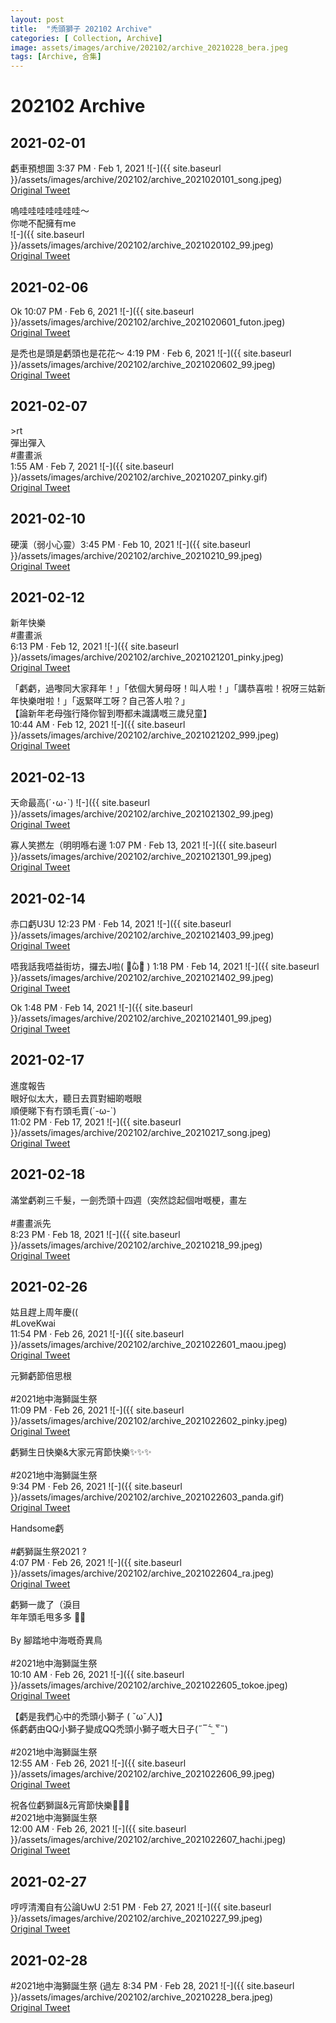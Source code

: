 ```yaml
---
layout: post
title:  "禿頭獅子 202102 Archive"
categories: [ Collection, Archive]
image: assets/images/archive/202102/archive_20210228_bera.jpeg
tags: [Archive, 合集]
---
```

# 202102 Archive

## 2021-02-01
虧車預想圖 3:37 PM · Feb 1, 2021
![-]({{ site.baseurl }}/assets/images/archive/202102/archive_2021020101_song.jpeg)<br>
<a href="https://twitter.com/song_fouru/status/1356144730338254848">Original Tweet</a><br>

嗚哇哇哇哇哇哇哇～<br>
你哋不配擁有me<br>
![-]({{ site.baseurl }}/assets/images/archive/202102/archive_2021020102_99.jpeg)<br>
<a href="https://twitter.com/Kyutori1/status/1356136179972751362">Original Tweet</a><br>

## 2021-02-06
Ok 10:07 PM · Feb 6, 2021
![-]({{ site.baseurl }}/assets/images/archive/202102/archive_2021020601_futon.jpeg)<br>
<a href="https://twitter.com/ofutononkukukun/status/1358054613161631745">Original Tweet</a><br>

是禿也是頭是虧頭也是花花～ 4:19 PM · Feb 6, 2021
![-]({{ site.baseurl }}/assets/images/archive/202102/archive_2021020602_99.jpeg)<br>
<a href="https://twitter.com/Kyutori1/status/1357967035532148737">Original Tweet</a><br>

## 2021-02-07
\>rt<br>
彈出彈入<br>
#畫畫派<br>
1:55 AM · Feb 7, 2021
![-]({{ site.baseurl }}/assets/images/archive/202102/archive_20210207_pinky.gif)<br>
<a href="https://twitter.com/Pinky005Pinky/status/1358112174158143491">Original Tweet</a><br>


## 2021-02-10
硬漢（弱小心靈）3:45 PM · Feb 10, 2021
![-]({{ site.baseurl }}/assets/images/archive/202102/archive_20210210_99.jpeg)<br>
<a href="https://twitter.com/Kyutori1/status/1359408077447917568">Original Tweet</a><br>

## 2021-02-12
新年快樂<br>
#畫畫派<br>
6:13 PM · Feb 12, 2021
![-]({{ site.baseurl }}/assets/images/archive/202102/archive_2021021201_pinky.jpeg)<br>
<a href="https://twitter.com/Pinky005Pinky/status/1360170068135526400">Original Tweet</a><br>

「虧虧，過嚟同大家拜年！」「依個大舅母呀！叫人啦！」「講恭喜啦！祝呀三姑新年快樂咁啦！」「返緊咩工呀？自己答人啦？」<br>
【論新年老母強行降你智到嘢都未識講嘅三歲兒童】<br>
10:44 AM · Feb 12, 2021
![-]({{ site.baseurl }}/assets/images/archive/202102/archive_2021021202_999.jpeg)<br>
<a href="https://twitter.com/Kyutori1/status/1360057181890957313">Original Tweet</a><br>


## 2021-02-13
天命最高(´･ω･`)
![-]({{ site.baseurl }}/assets/images/archive/202102/archive_2021021302_99.jpeg)<br>
<a href="https://twitter.com/Kyutori1/status/1360452853064560645">Original Tweet</a><br>


寡人笑撚左（明明喺右邊 1:07 PM · Feb 13, 2021
![-]({{ site.baseurl }}/assets/images/archive/202102/archive_2021021301_99.jpeg)<br>
<a href="https://twitter.com/Kyutori1/status/1360455567920177152">Original Tweet</a><br>


## 2021-02-14
赤口虧U3U 12:23 PM · Feb 14, 2021
![-]({{ site.baseurl }}/assets/images/archive/202102/archive_2021021403_99.jpeg)<br>
<a href="https://twitter.com/Kyutori1/status/1360806803576131588">Original Tweet</a><br>

唔我話我唔益街坊，攞去J啦( ･᷄ὢ･᷅ ) 1:18 PM · Feb 14, 2021
![-]({{ site.baseurl }}/assets/images/archive/202102/archive_2021021402_99.jpeg)<br>
<a href="https://twitter.com/Kyutori1/status/1360820717776904193">Original Tweet</a><br>

Ok 1:48 PM · Feb 14, 2021
![-]({{ site.baseurl }}/assets/images/archive/202102/archive_2021021401_99.jpeg)<br>
<a href="https://twitter.com/Kyutori1/status/1360828154961518593">Original Tweet</a><br>

## 2021-02-17
進度報告<br>
眼好似太大，聽日去買對細啲嘅眼<br>
順便睇下有冇頭毛賣(´-ω-`)<br>
11:02 PM · Feb 17, 2021
![-]({{ site.baseurl }}/assets/images/archive/202102/archive_20210217_song.jpeg)<br>
<a href="https://twitter.com/song_fouru/status/1362054884443316224">Original Tweet</a><br>


## 2021-02-18
滿堂虧剃三千髮，一劍禿頭十四週（突然諗起個咁嘅梗，畫左<br>
<br>
#畫畫派先<br>
8:23 PM · Feb 18, 2021
![-]({{ site.baseurl }}/assets/images/archive/202102/archive_20210218_99.jpeg)<br>
<a href="https://twitter.com/Kyutori1/status/1362377134321201153">Original Tweet</a><br>

## 2021-02-26
姑且趕上周年慶((<br>
#LoveKwai<br>
11:54 PM · Feb 26, 2021
![-]({{ site.baseurl }}/assets/images/archive/202102/archive_2021022601_maou.jpeg)<br>
<a href="https://twitter.com/TheMaou329/status/1365329493183713281">Original Tweet</a><br>

元獅虧節倍思根<br>
<br>
 #2021地中海獅誕生祭<br>
 11:09 PM · Feb 26, 2021
![-]({{ site.baseurl }}/assets/images/archive/202102/archive_2021022602_pinky.jpeg)<br>
<a href="https://twitter.com/Pinky005Pinky/status/1365318112942301184">Original Tweet</a><br>

虧獅生日快樂&大家元宵節快樂✨✨✨<br>
<br>
#2021地中海獅誕生祭<br>
9:34 PM · Feb 26, 2021
![-]({{ site.baseurl }}/assets/images/archive/202102/archive_2021022603_panda.gif)<br>
<a href="https://twitter.com/ameYraku/status/1365294269167149060">Original Tweet</a><br>

Handsome虧<br>
<br>
#虧獅誕生祭2021 ?<br>
4:07 PM · Feb 26, 2021
![-]({{ site.baseurl }}/assets/images/archive/202102/archive_2021022604_ra.jpeg)<br>
<a href="https://twitter.com/assholevilla/status/1365211901131583492">Original Tweet</a><br>

虧獅一歲了（淚目<br>
年年頭毛甩多多 🙏🏻<br>
<br>
By 腳踏地中海嘅奇異鳥<br>
<br>
 #2021地中海獅誕生祭<br>
 10:10 AM · Feb 26, 2021
![-]({{ site.baseurl }}/assets/images/archive/202102/archive_2021022605_tokoe.jpeg)<br>
<a href="https://twitter.com/pukupukuuykIII/status/1365121970761658369">Original Tweet</a><br>

【虧是我們心中的禿頭小獅子 ( ˇωˇ人)】<br>
係虧虧由QQ小獅子變成QQ禿頭小獅子嘅大日子(˶‾᷄ ⁻̫ ‾᷅˵)<br>
<br>
#2021地中海獅誕生祭<br>
12:55 AM · Feb 26, 2021
![-]({{ site.baseurl }}/assets/images/archive/202102/archive_2021022606_99.jpeg)<br>
<a href="https://twitter.com/Kyutori1/status/1364982484652285952">Original Tweet</a><br>


祝各位虧獅誕&元宵節快樂🤗✨✨<br>
#2021地中海獅誕生祭<br>
12:00 AM · Feb 26, 2021
![-]({{ site.baseurl }}/assets/images/archive/202102/archive_2021022607_hachi.jpeg)<br>
<a href="https://twitter.com/hachi5_ni/status/1364968508157747209">Original Tweet</a><br>



## 2021-02-27
哼哼清濁自有公論UwU 2:51 PM · Feb 27, 2021
![-]({{ site.baseurl }}/assets/images/archive/202102/archive_20210227_99.jpeg)<br>
<a href="https://twitter.com/Kyutori1/status/1365555177739067396">Original Tweet</a><br>


## 2021-02-28
#2021地中海獅誕生祭 (過左 8:34 PM · Feb 28, 2021
![-]({{ site.baseurl }}/assets/images/archive/202102/archive_20210228_bera.jpeg)<br>
<a href="https://twitter.com/Belishocked/status/1366003910624731138">Original Tweet</a><br>